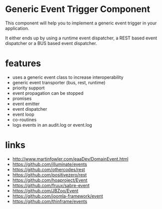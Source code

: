 # Generic Event Trigger Component

This component will help you to implement a generic event trigger in your application.

It either ends up by using a runtime event dispatcher, a REST based event dispatcher or a BUS based event dispatcher.

# features

* uses a generic event class to increase interoperability
* generic event transporter (bus, rest, runtime)
* priority support
* event propagation can be stopped
* promises
* event emitter
* event dispatcher
* event loop
* co-routines
* logs events in an audit.log or event.log

# links

* http://www.martinfowler.com/eaaDev/DomainEvent.html
* https://github.com/illuminate/events
* https://github.com/othercodes/rest
* https://github.com/positivezero/rest
* https://github.com/hoaproject/Event
* https://github.com/fruux/sabre-event
* https://github.com/JBZoo/Event
* https://github.com/joomla-framework/event
* https://github.com/thinframe/events
